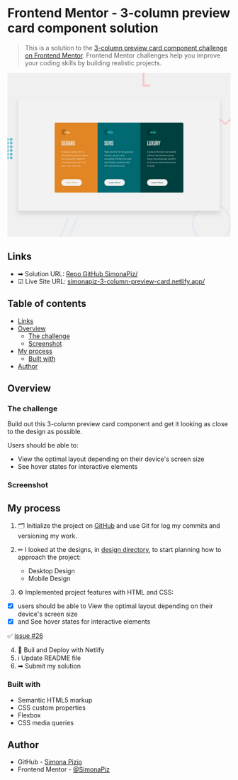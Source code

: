 # Frontend Mentor - 3-column preview card component solution

> This is a solution to the [3-column preview card component challenge on Frontend Mentor](https://www.frontendmentor.io/challenges/3column-preview-card-component-pH92eAR2-). Frontend Mentor challenges help you improve your coding skills by building realistic projects. 

<img src="https://github.com/SimonaPiz/Frontend-Mentor-Projects/blob/main/3-column-preview-card/design/desktop-preview.jpg" width="600px" alt="preview" title="preview">

## Links

- ➡ Solution URL: [Repo GitHub SimonaPiz/](https://github.com/SimonaPiz/Frontend-Mentor-Projects/tree/main/3-column-preview-card)
- ☑ Live Site URL: [simonapiz-3-column-preview-card.netlify.app/](https://6565dcc350c0a96bc517c89c--simonapiz-3-column-preview-card.netlify.app/)

## Table of contents

- [Links](#links)
- [Overview](#overview)
  - [The challenge](#the-challenge)
  - [Screenshot](#screenshot)  
- [My process](#my-process)
  - [Built with](#built-with)
- [Author](#author)

## Overview

### The challenge

Build out this 3-column preview card component and get it looking as close to the design as possible.

Users should be able to:

- View the optimal layout depending on their device's screen size
- See hover states for interactive elements

### Screenshot




## My process
1. 🗂 Initialize the project on [GitHub](https://github.com/SimonaPiz/Frontend-Mentor-Projects/tree/main/3-column-preview-card) and use Git for log my commits and versioning my work.

2. ✏ I looked at the designs, in [design directory](https://github.com/SimonaPiz/Frontend-Mentor-Projects/tree/main/3-column-preview-card/design), to start planning how to approach the project:
     - Desktop Design
     - Mobile Design
  
3. ⚙ Implemented project features with HTML and CSS:

  - [x] users should be able to View the optimal layout depending on their device's screen size
  - [x] and See hover states for interactive elements

  ✅ [issue #26](https://github.com/SimonaPiz/Frontend-Mentor-Projects/issues/26)

4. 🚀 Buil and Deploy with Netlify
5. ℹ Update README file
6. ➡ Submit my solution

### Built with

- Semantic HTML5 markup
- CSS custom properties
- Flexbox
- CSS media queries

## Author

- GitHub - [Simona Pizio](https://github.com/SimonaPiz)
- Frontend Mentor - [@SimonaPiz](https://www.frontendmentor.io/profile/SimonaPiz)
